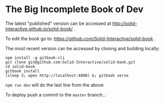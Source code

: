 # The Big Incomplete Book of Dev

The latest "published" version can be accessed at http://solid-interactive.github.io/solid-book/ .

To edit the book go to: https://github.com/Solid-Interactive/solid-book .

The most recent version can be accessed by cloning and building locally:

```shell
npm install -g gitbook-cli
git clone git@github.com:Solid-Interactive/solid-book.git
cd solid-book
gitbook install
(sleep 3; open http://localhost:4000) &; gitbook serve
```

`npm run dev` will do the last line from the above

To deploy push a commit to the `master` branch...
